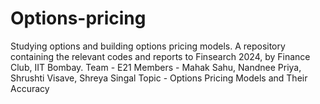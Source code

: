 # Options-pricing
Studying options and building options pricing models.
A repository containing the relevant codes and reports to Finsearch 2024, by Finance Club, IIT Bombay. Team - E21 Members - Mahak Sahu, Nandnee Priya, Shrushti Visave, Shreya Singal Topic - Options Pricing Models and Their Accuracy
